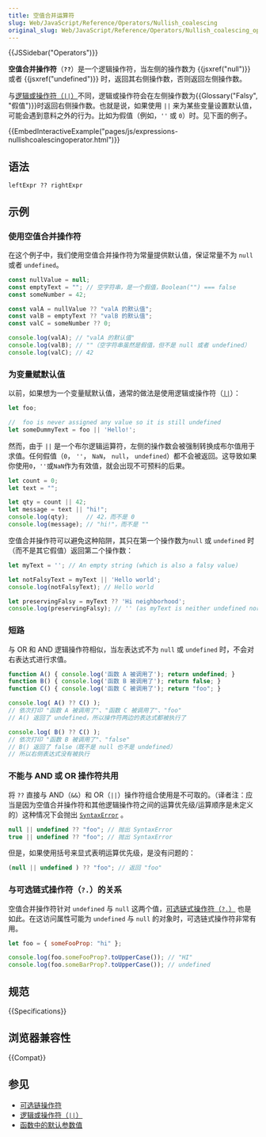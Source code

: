 ```yaml
---
title: 空值合并运算符
slug: Web/JavaScript/Reference/Operators/Nullish_coalescing
original_slug: Web/JavaScript/Reference/Operators/Nullish_coalescing_operator
---
```


{{JSSidebar("Operators")}}

**空值合并操作符**（**`??`**）是一个逻辑操作符，当左侧的操作数为 {{jsxref("null")}} 或者 {{jsxref("undefined")}} 时，返回其右侧操作数，否则返回左侧操作数。

与[逻辑或操作符（`||`）](/zh-CN/docs/Web/JavaScript/Reference/Operators/Logical_OR)不同，逻辑或操作符会在左侧操作数为{{Glossary("Falsy", "假值")}}时返回右侧操作数。也就是说，如果使用 `||` 来为某些变量设置默认值，可能会遇到意料之外的行为。比如为假值（例如，`''` 或 `0`）时。见下面的例子。

{{EmbedInteractiveExample("pages/js/expressions-nullishcoalescingoperator.html")}}

## 语法

```plain
leftExpr ?? rightExpr
```

## 示例

### 使用空值合并操作符

在这个例子中，我们使用空值合并操作符为常量提供默认值，保证常量不为 `null` 或者 `undefined`。

```js
const nullValue = null;
const emptyText = ""; // 空字符串，是一个假值，Boolean("") === false
const someNumber = 42;

const valA = nullValue ?? "valA 的默认值";
const valB = emptyText ?? "valB 的默认值";
const valC = someNumber ?? 0;

console.log(valA); // "valA 的默认值"
console.log(valB); // ""（空字符串虽然是假值，但不是 null 或者 undefined）
console.log(valC); // 42
```

### 为变量赋默认值

以前，如果想为一个变量赋默认值，通常的做法是使用逻辑或操作符（[`||`](/zh-CN/docs/Web/JavaScript/Reference/Operators/Logical_OR)）：

```js
let foo;

//  foo is never assigned any value so it is still undefined
let someDummyText = foo || 'Hello!';
```

然而，由于 `||` 是一个布尔逻辑运算符，左侧的操作数会被强制转换成布尔值用于求值。任何假值（`0`， `''`， `NaN`， `null`， `undefined`）都不会被返回。这导致如果你使用`0`，`''`或`NaN`作为有效值，就会出现不可预料的后果。

```js
let count = 0;
let text = "";

let qty = count || 42;
let message = text || "hi!";
console.log(qty);     // 42，而不是 0
console.log(message); // "hi!"，而不是 ""
```

空值合并操作符可以避免这种陷阱，其只在第一个操作数为`null` 或 `undefined` 时（而不是其它假值）返回第二个操作数：

```js
let myText = ''; // An empty string (which is also a falsy value)

let notFalsyText = myText || 'Hello world';
console.log(notFalsyText); // Hello world

let preservingFalsy = myText ?? 'Hi neighborhood';
console.log(preservingFalsy); // '' (as myText is neither undefined nor null)
```

### 短路

与 OR 和 AND 逻辑操作符相似，当左表达式不为 `null` 或 `undefined` 时，不会对右表达式进行求值。

```js
function A() { console.log('函数 A 被调用了'); return undefined; }
function B() { console.log('函数 B 被调用了'); return false; }
function C() { console.log('函数 C 被调用了'); return "foo"; }

console.log( A() ?? C() );
// 依次打印 "函数 A 被调用了"、"函数 C 被调用了"、"foo"
// A() 返回了 undefined，所以操作符两边的表达式都被执行了

console.log( B() ?? C() );
// 依次打印 "函数 B 被调用了"、"false"
// B() 返回了 false（既不是 null 也不是 undefined）
// 所以右侧表达式没有被执行
```

### 不能与 AND 或 OR 操作符共用

将 `??` 直接与 AND（`&&`）和 OR（`||`）操作符组合使用是不可取的。（译者注：应当是因为空值合并操作符和其他逻辑操作符之间的运算优先级/运算顺序是未定义的）这种情况下会抛出 [`SyntaxError`](/zh-CN/docs/Web/JavaScript/Reference/Global_Objects/SyntaxError) 。

```js example-bad
null || undefined ?? "foo"; // 抛出 SyntaxError
true || undefined ?? "foo"; // 抛出 SyntaxError
```

但是，如果使用括号来显式表明运算优先级，是没有问题的：

```js example-good
(null || undefined ) ?? "foo"; // 返回 "foo"
```

### 与可选链式操作符（`?.`）的关系

空值合并操作符针对 `undefined` 与 `null` 这两个值，[可选链式操作符（`?.`）](/zh-CN/docs/Web/JavaScript/Reference/Operators/Optional_chaining) 也是如此。在这访问属性可能为 `undefined` 与 `null` 的对象时，可选链式操作符非常有用。

```js
let foo = { someFooProp: "hi" };

console.log(foo.someFooProp?.toUpperCase()); // "HI"
console.log(foo.someBarProp?.toUpperCase()); // undefined
```

## 规范

{{Specifications}}

## 浏览器兼容性

{{Compat}}

## 参见

- [可选链操作符](/zh-CN/docs/Web/JavaScript/Reference/Operators/Optional_chaining)
- [逻辑或操作符（`||`）](/zh-CN/docs/Web/JavaScript/Reference/Operators/Logical_OR)
- [函数中的默认参数值](/zh-CN/docs/Web/JavaScript/Reference/Functions/Default_parameters)
